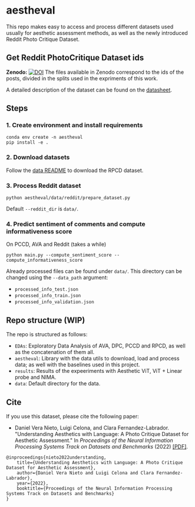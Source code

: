 # aestheval

This repo makes easy to access and process different datasets used usually for aesthetic assessment methods, as well as the newly introduced Reddit Photo Critique Dataset.

## Get Reddit PhotoCritique Dataset ids
__Zenodo:__ [![DOI](https://zenodo.org/badge/DOI/10.5281/zenodo.6656802.svg)](https://zenodo.org/record/6985507)
The files available in Zenodo correspond to the ids of the posts, divided in the splits used in the expriments of this work.

A detailed description of the dataset can be found on the [datasheet](data/datasheet.md).

## Steps

### 1. Create environment and install requirements

```
conda env create -n aestheval
pip install -e .
```

### 2. Download datasets

Follow the [data README](https://github.com/mediatechnologycenter/aestheval/tree/main/data) to download the RPCD dataset.

### 3. Process Reddit dataset

```
python aestheval/data/reddit/prepare_dataset.py
```

Default `--reddit_dir` is `data/`.

### 4. Predict sentiment of comments and compute informativeness score

On PCCD, AVA and Reddit (takes a while)

```
python main.py --compute_sentiment_score --compute_informativeness_score
```

Already processed files can be found under `data/`. This directory can be changed using the `--data_path` argument:

- ``processed_info_test.json`` 
- ``processed_info_train.json`` 
- ``processed_info_validation.json``

## Repo structure (WIP)

The repo is structured as follows:
- `EDAs`: Exploratory Data Analysis of AVA, DPC, PCCD and RPCD, as well as the concatenation of them all.
- `aestheval`: Library with the data utils to download, load and process data; as well with the baselines used in this project.
- `results`: Results of the expeeriments with Aesthetic ViT, ViT + Linear probe and NIMA.
- `data`: Default directory for the data.


## Cite
If you use this dataset, please cite the following paper:
* Daniel Vera Nieto, Luigi Celona, and Clara Fernandez-Labrador. "Understanding Aesthetics with Language: A Photo Critique Dataset for Aesthetic Assessment." In *Proceedings of the Neural Information Processing Systems Track on Datasets and Benchmarks* (2022) [[PDF]](https://arxiv.org/abs/2206.08614).

```
@inproceedings{nieto2022understanding,
    title={Understanding Aesthetics with Language: A Photo Critique Dataset for Aesthetic Assessment},
    author={Daniel Vera Nieto and Luigi Celona and Clara Fernandez-Labrador},
    year={2022},
    booktitle={Proceedings of the Neural Information Processing Systems Track on Datasets and Benchmarks}
}
```
